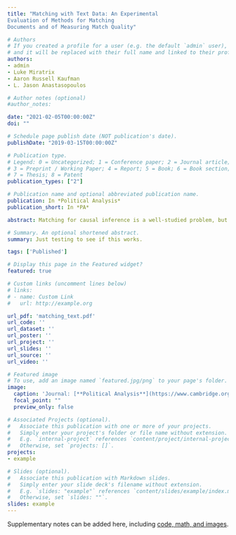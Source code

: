 ```yaml
---
title: "Matching with Text Data: An Experimental
Evaluation of Methods for Matching
Documents and of Measuring Match Quality"

# Authors
# If you created a profile for a user (e.g. the default `admin` user), write the username (folder name) here
# and it will be replaced with their full name and linked to their profile.
authors:
- admin
- Luke Miratrix
- Aaron Russell Kaufman
- L. Jason Anastasopoulos

# Author notes (optional)
#author_notes:

date: "2021-02-05T00:00:00Z"
doi: ""

# Schedule page publish date (NOT publication's date).
publishDate: "2019-03-15T00:00:00Z"

# Publication type.
# Legend: 0 = Uncategorized; 1 = Conference paper; 2 = Journal article;
# 3 = Preprint / Working Paper; 4 = Report; 5 = Book; 6 = Book section;
# 7 = Thesis; 8 = Patent
publication_types: ["2"]

# Publication name and optional abbreviated publication name.
publication: In *Political Analysis*
publication_short: In *PA*

abstract: Matching for causal inference is a well-studied problem, but standard methods fail when the units to match are text documents: the high-dimensional and rich nature of the data renders exact matching infeasible, causes propensity scores to produce incomparable matches, and makes assessing match quality difficult. In this paper, we characterize a framework for matching text documents that decomposes existing methods into: (1) the choice of text representation, and (2) the choice of distance metric. We investigate how different choices within this framework affect both the quantity and quality of matches identified through a systematic multifactor evaluation experiment using human subjects. Altogether we evaluate over 100 unique text matching methods along with 5 comparison methods taken from the literature. Our experimental results identify methods that generate matches with higher subjective match quality than current state-of-the-art techniques. We enhance the precision of these results by developing a predictive model to estimate the match quality of pairs of text documents as a function of our various distance scores. This model, which we find successfully mimics human judgment, also allows for approximate and unsupervised evaluation of new procedures in our context. We then employ the identified best method to illustrate the utility of text matching in two applications. First, we engage with a substantive debate in the study of media bias by using text matching to control for topic selection when comparing news articles from thirteen news sources. We then show how conditioning on text data leads to more precise causal inferences in an observational study examining the effects of a medical intervention.

# Summary. An optional shortened abstract.
summary: Just testing to see if this works.

tags: ['Published']

# Display this page in the Featured widget?
featured: true

# Custom links (uncomment lines below)
# links:
# - name: Custom Link
#   url: http://example.org

url_pdf: 'matching_text.pdf'
url_code: ''
url_dataset: ''
url_poster: ''
url_project: ''
url_slides: ''
url_source: ''
url_video: ''

# Featured image
# To use, add an image named `featured.jpg/png` to your page's folder.
image:
  caption: 'Journal: [**Political Analysis**](https://www.cambridge.org/core/journals/political-analysis)'
  focal_point: ""
  preview_only: false

# Associated Projects (optional).
#   Associate this publication with one or more of your projects.
#   Simply enter your project's folder or file name without extension.
#   E.g. `internal-project` references `content/project/internal-project/index.md`.
#   Otherwise, set `projects: []`.
projects:
- example

# Slides (optional).
#   Associate this publication with Markdown slides.
#   Simply enter your slide deck's filename without extension.
#   E.g. `slides: "example"` references `content/slides/example/index.md`.
#   Otherwise, set `slides: ""`.
slides: example
---
```



Supplementary notes can be added here, including [code, math, and images](https://wowchemy.com/docs/writing-markdown-latex/).
